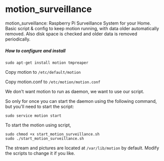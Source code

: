 # motion_surveillance
motion_surveillance: Raspberry Pi Surveillance System for your Home. Basic script &amp; config to keep motion running, with data older automatically removed. Also disk space is checked and older data is removed periodically.

##### How to configure and install
```
sudo apt-get install motion tmpreaper
```
Copy motion to `/etc/default/motion`

Copy motion.conf to `/etc/motion/motion.conf`

We don't want motion to run as daemon, we want to use our script.

So only for once you can start the daemon using the following command, but you'll need to start the script:

```
sudo service motion start
```

To start the motion using script,

```
sudo chmod +x start_motion_surveillance.sh
sudo ./start_motion_surveillance.sh
```

The stream and pictures are located at `/var/lib/motion` by default. Modify the scripts to change it if you like.
